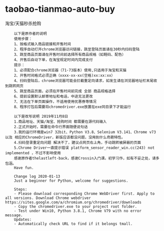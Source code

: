 # taobao-tianmao-auto-buy
淘宝/天猫秒杀抢购

        以下是原作者的说明
        使用步骤：
        1、按格式输入商品链接和开售时间
        2、程序自动打开chrome浏览器访问链接，跳至登陆页面请在30秒内扫码登陆
        3、跳至商品页面请在开售时间前选择所有商品规格（如鞋码、配色）
        4、开售后自动下单，在淘宝规定时间内完成支付
        提示：
        1、必须配合chrome浏览器（71-73版本）使用,只适用于淘宝和天猫
        2、开售时间格式必须正确（xxxx-xx-xx(空格)xx:xx:xx）
        4、扫码登陆后，chrome浏览器可能会拦截重定向请求，如发生请在浏览器地址栏末尾收到跳转网页
        5、跳至商品页面，必须在开售时间前完成 全部 商品规格选择
        6、提前设置默认邮寄地址和电话，中途无法更改
        7、无法在下单页面操作，不适用使用优惠券等情况
        8、程序打包后需要将chromedriver.exe放置在exe同目录下才能运行 
       
        以下是改写说明 2019年11月8日
        1.商品地址、天猫/淘宝、抢购时间 都需要在源代码输入
        2.正式开始时，需要在命令行界面随便说句话
        3.我的运行环境是win7 32bit、Python V3.8、Selenium V3.141、Chrome v73 以及 相应的ChromeDriver，新版应该都没问题，没用到什么奇葩特性。
        4.扫码登录重定向问题 解决不了，建议点网页右上角，手动跳转被屏蔽的页面
        5.Chrome Driver一直提示错误 platform_sensor_reader_win.cc(243) not implemented ，不过不影响使用
        感谢原作者thelastleft-back，感谢Crossin入门课。初学习作，如有不妥之处，请多包涵。
        Have fun.
        
        Change log 2020-01-13
        Just a beginner for Python, welcome for suggestions.
        
        Steps:
        - Please download corresponding Chrome WebDriver first. Apply to all versions. Download Chrome webdriver https://sites.google.com/a/chromium.org/chromedriver/downloads
        - Copy the chromedriver.exe to your project root folder.
        - Test under Win10, Python 3.8.1, Chrome V79 with no error message.
        Updates:
        - Automatically check URL to find if it belongs tmall.
        
